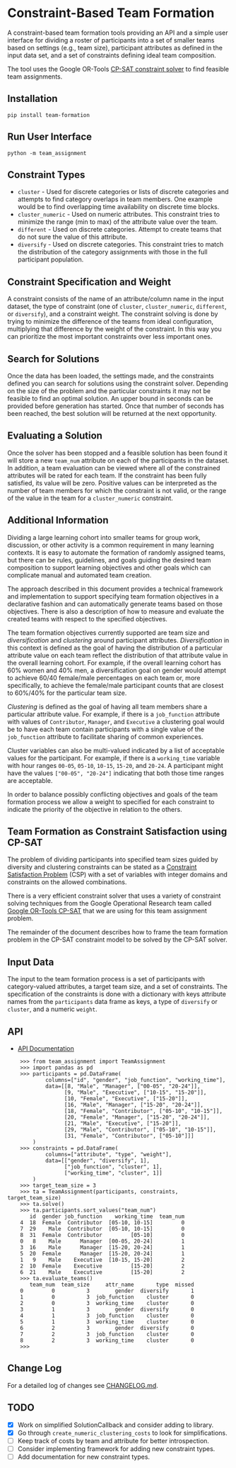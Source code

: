 # Constraint-Based Team Formation

A constraint-based team formation tools providing an API and a simple
user interface for dividing a roster of participants into a set of
smaller teams based on settings (e.g., team size), participant
attributes as defined in the input data set, and a set of constraints
defining ideal team composition.

The tool uses the Google OR-Tools [CP-SAT constraint
solver](https://developers.google.com/optimization/reference/python/sat/python/cp_model)
to find feasible team assignments.

## Installation

```
pip install team-formation
```

## Run User Interface

```
python -m team_assignment
```

## Constraint Types

- `cluster` - Used for discrete categories or lists of discrete
  categories and attempts to find category overlaps in team members.
  One example would be to find overlapping time availability on
  discrete time blocks.
- `cluster_numeric` - Used on numeric attributes. This constraint
  tries to minimize the range (min to max) of the attribute value over
  the team.
- `different` - Used on discrete categories. Attempt to create teams
  that do not sure the value of this attribute.
- `diversify` - Used on discrete categories. This constraint tries to
  match the distribution of the category assignments with those in the
  full participant population. 

## Constraint Specification and Weight

A constraint consists of the name of an attribute/column name in the
input dataset, the type of constraint (one of `cluster`,
`cluster_numeric`, `different`, or `diversify`), and a constraint
weight. The constraint solving is done by trying to minimize the
difference of the teams from ideal configuration, multiplying that
difference by the weight of the constraint. In this way you can
prioritize the most important constraints over less important ones.

## Search for Solutions

Once the data has been loaded, the settings made, and the constraints
defined you can search for solutions using the constraint
solver. Depending on the size of the problem and the particular
constraints it may not be feasible to find an optimal solution. An
upper bound in seconds can be provided before generation has
started. Once that number of seconds has been reached, the best
solution will be returned at the next opportunity.

## Evaluating a Solution

Once the solver has been stopped and a feasible solution has been
found it will store a new `team_num` attribute on each of the
participants in the dataset. In addition, a team evaluation can be
viewed where all of the constrained attributes will be rated for each
team. If the constraint has been fully satisfied, its value will be
zero. Positive values can be interpreted as the number of team members
for which the constraint is not valid, or the range of the value in
the team for a `cluster_numeric` constraint.

## Additional Information

Dividing a large learning cohort into smaller teams for group work,
discussion, or other activity is a common requirement in many learning
contexts. It is easy to automate the formation of randomly assigned
teams, but there can be rules, guidelines, and goals guiding the
desired team composition to support learning objectives and other
goals which can complicate manual and automated team creation.

The approach described in this document provides a technical framework
and implementation to support specifying team formation objectives in
a declarative fashion and can automatically generate teams based on
those objectives. There is also a description of how to measure and
evaluate the created teams with respect to the specified objectives.

The team formation objectives currently supported are team size and
*diversification* and *clustering* around participant
attributes. *Diversification* in this context is defined as the goal
of having the distribution of a particular attribute value on each
team reflect the distribution of that attribute value in the overall
learning cohort. For example, if the overall learning cohort has 60%
women and 40% men, a diversification goal on gender would attempt to
achieve 60/40 female/male percentages on each team or, more
specifically, to achieve the female/male participant counts that are
closest to 60%/40% for the particular team size.

*Clustering* is defined as the goal of having all team members share a
particular attribute value. For example, if there is a `job_function`
attribute with values of `Contributor`, `Manager`, and `Executive` a
clustering goal would be to have each team contain participants with a
single value of the `job_function` attribute to facilitate sharing
of common experiences.

Cluster variables can also be multi-valued indicated by a list of
acceptable values for the participant. For example, if there is a
`working_time` variable with hour ranges `00-05`, `05-10`, `10-15`,
`15-20`, and `20-24`. A participant might have the values `["00-05",
"20-24"]` indicating that both those time ranges are acceptable.

In order to balance possibly conflicting objectives and goals of the
team formation process we allow a weight to specified for each
constraint to indicate the priority of the objective in relation
to the others.

## Team Formation as Constraint Satisfaction using CP-SAT

The problem of dividing participants into specified team sizes guided
by diversity and clustering constraints can be stated as a [Constraint
Satisfaction
Problem](https://en.wikipedia.org/wiki/Constraint_satisfaction_problem)
(CSP) with a set of variables with integer domains and constraints on
the allowed combinations.

There is a very efficient constraint solver that uses a variety of
constraint solving techniques from the Google Operational Research
team called [Google OR-Tools
CP-SAT](https://developers.google.com/optimization/cp/cp_solver) that
we are using for this team assignment problem.

The remainder of the document describes how to frame the team
formation problem in the CP-SAT constraint model to be solved by the
CP-SAT solver.

## Input Data

The input to the team formation process is a set of participants with
category-valued attributes, a target team size, and a set of
constraints. The specification of the constraints is done with a
dictionary with keys attribute names from the `participants` data frame as
keys, a type of `diversify` or `cluster`, and a numeric `weight`.

## API

- [API Documentation](https://harvard-hbs.github.io/team-formation)


```
    >>> from team_assignment import TeamAssignment
    >>> import pandas as pd
    >>> participants = pd.DataFrame(
            columns=["id", "gender", "job_function", "working_time"],
            data=[[8, "Male", "Manager", ["00-05", "20-24"]],
                  [9, "Male", "Executive", ["10-15", "15-20"]],
                  [10, "Female", "Executive", ["15-20"]],
                  [16, "Male", "Manager", ["15-20", "20-24"]],
                  [18, "Female", "Contributor", ["05-10", "10-15"]],
                  [20, "Female", "Manager", ["15-20", "20-24"]],
                  [21, "Male", "Executive", ["15-20"]],
                  [29, "Male", "Contributor", ["05-10", "10-15"]],
                  [31, "Female", "Contributor", ["05-10"]]]
        )
    >>> constraints = pd.DataFrame(
            columns=["attribute", "type", "weight"],
            data=[["gender", "diversify", 1],
                  ["job_function", "cluster", 1],
                  ["working_time", "cluster", 1]]
        )
    >>> target_team_size = 3
    >>> ta = TeamAssignment(participants, constraints, target_team_size)
    >>> ta.solve()
    >>> ta.participants.sort_values("team_num")
       id  gender job_function    working_time  team_num
    4  18  Female  Contributor  [05-10, 10-15]         0
    7  29    Male  Contributor  [05-10, 10-15]         0
    8  31  Female  Contributor         [05-10]         0
    0   8    Male      Manager  [00-05, 20-24]         1
    3  16    Male      Manager  [15-20, 20-24]         1
    5  20  Female      Manager  [15-20, 20-24]         1
    1   9    Male    Executive  [10-15, 15-20]         2
    2  10  Female    Executive         [15-20]         2
    6  21    Male    Executive         [15-20]         2
    >>> ta.evaluate_teams()
       team_num  team_size     attr_name       type  missed
    0         0          3        gender  diversify       1
    1         0          3  job_function    cluster       0
    2         0          3  working_time    cluster       0
    3         1          3        gender  diversify       0
    4         1          3  job_function    cluster       0
    5         1          3  working_time    cluster       0
    6         2          3        gender  diversify       0
    7         2          3  job_function    cluster       0
    8         2          3  working_time    cluster       0
    >>>
```

## Change Log

For a detailed log of changes see [CHANGELOG.md](CHANGELOG.md).

## TODO

- [x] Work on simplified SolutionCallback and consider adding to library.
- [x] Go through `create_numeric_clustering_costs` to look for simplifications.
- [ ] Keep track of costs by team and attribute for better introspection.
- [ ] Consider implementing framework for adding new constraint types.
- [ ] Add documentation for new constraint types.
